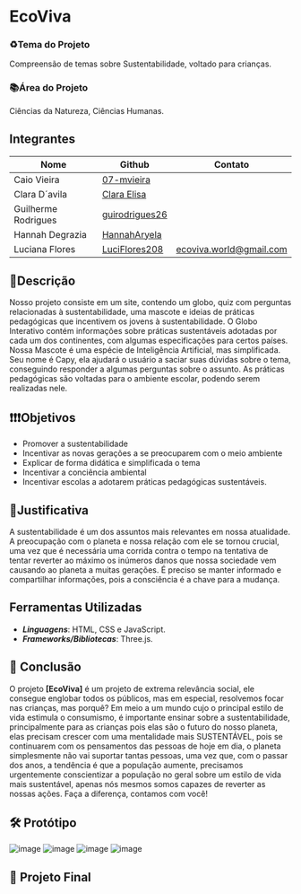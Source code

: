 # EcoViva
### ♻️Tema do Projeto
Compreensão de temas sobre Sustentabilidade, voltado para crianças.
### 📚Área do Projeto
Ciências da Natureza, Ciências Humanas.
## Integrantes
|         Nome         |      Github       |        Contato        |
|----------------------|-------------------|-----------------------|                 
| Caio Vieira          | [07-mvieira](https://github.com/07-mvieira)      |                       |
| Clara D´avila        | [Clara Elisa](https://github.com/Claraelisa05)     |                       |
| Guilherme Rodrigues  | [guirodrigues26](https://github.com/guirodrigues26)  |                       |
| Hannah Degrazia      | [HannahAryela](https://github.com/HannahAryela)    |                       |
| Luciana Flores       | [LuciFlores208](https://github.com/LuciFlores208)   |ecoviva.world@gmail.com|                         |          
## 📝Descrição
Nosso projeto consiste em um site, contendo um globo, quiz com perguntas relacionadas à sustentabilidade, uma mascote e ideias de práticas pedagógicas que incentivem os jovens à sustentabilidade. O Globo Interativo contém informações sobre práticas sustentáveis adotadas por cada um dos continentes, com algumas especificações para certos países. Nossa Mascote é uma espécie de Inteligência Artificial, mas simplificada. Seu nome é Capy, ela ajudará o usuário a saciar suas dúvidas sobre o tema, conseguindo responder a algumas perguntas sobre o assunto. As práticas pedagógicas são voltadas para o ambiente escolar, podendo serem realizadas nele. 
## ❗❗❗Objetivos
- Promover a sustentabilidade
- Incentivar as novas gerações a se preocuparem com o meio ambiente
- Explicar de forma didática e simplificada o tema
- Incentivar a conciência ambiental
- Incentivar escolas a adotarem práticas pedagógicas sustentáveis.

## 🤔Justificativa
A sustentabilidade é um dos assuntos mais relevantes em nossa atualidade. A preocupação com o planeta e nossa relação com ele se tornou crucial, uma vez que é necessária uma corrida contra o tempo na tentativa de tentar reverter ao máximo os inúmeros danos que nossa sociedade vem causando ao planeta a muitas gerações. É preciso se manter informado e compartilhar informações, pois a consciência é a chave para a mudança.
## Ferramentas Utilizadas
- _**Linguagens**_: HTML, CSS e JavaScript.
- _**Frameworks/Bibliotecas**_: Three.js.

## 🎉 Conclusão
O projeto **[EcoViva]** é um projeto de extrema relevância social, ele consegue englobar todos os públicos, mas em especial, resolvemos focar nas crianças,
mas porquê? Em meio a um mundo cujo o principal estilo de vida estimula o consumismo, é importante ensinar sobre a sustentabilidade, principalmente para as crianças
pois elas são o futuro do nosso planeta, elas precisam crescer com uma mentalidade mais SUSTENTÁVEL, pois se continuarem com os pensamentos das pessoas de hoje em 
dia, o planeta simplesmente não vai suportar tantas pessoas, uma vez que, com o passar dos anos, a tendência é que a população aumente, precisamos urgentemente 
conscientizar a população no geral sobre um estilo de vida mais sustentável, apenas nós mesmos somos capazes de reverter as nossas ações. Faça a diferença, contamos com você!

## 🛠️ Protótipo
![image](https://github.com/user-attachments/assets/a97cdedc-5bcf-4540-ae77-9657687c980a)  ![image](https://github.com/user-attachments/assets/0d9834f3-70c2-4976-9fc4-63b572b934ce)
![image](https://github.com/user-attachments/assets/214e2e32-c7e5-4e7f-b72e-e2fee23b8677) ![image](https://github.com/user-attachments/assets/07bca3de-04ec-45c7-bf02-b1c69b0c228d)

## 🙌 Projeto Final
  




